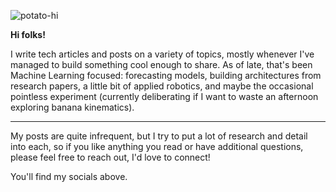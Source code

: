 ![potato-hi](https://media1.giphy.com/media/v1.Y2lkPTc5MGI3NjExNXNxdnh0Mm5nd3BjMXplang3OGRhN3BjdHA3c3BvcnpraDk0MWVqNiZlcD12MV9pbnRlcm5hbF9naWZfYnlfaWQmY3Q9Zw/xUPGcigl4eOfc6hA5y/giphy.gif)

**Hi folks!**

I write tech articles and posts on a variety of topics, mostly whenever I've managed to build something cool enough to share. As of late, that's been Machine Learning focused: forecasting models, building architectures from research papers, a little bit of applied robotics, and maybe the occasional pointless experiment (currently deliberating if I want to waste an afternoon exploring banana kinematics).

---

My posts are quite infrequent, but I try to put a lot of research and detail into each, so if you like anything you read or have additional questions, please feel free to reach out, I'd love to connect!

You'll find my socials above.
